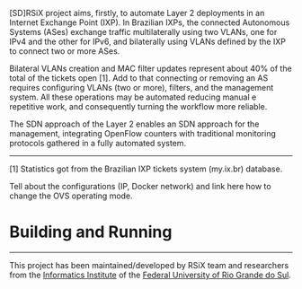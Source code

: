 [SD]RSiX project aims, firstly, to automate Layer 2 deployments in an Internet Exchange Point (IXP). In Brazilian IXPs, the connected Autonomous Systems (ASes) exchange traffic multilaterally using two VLANs, one for IPv4 and the other for IPv6, and bilaterally using VLANs defined by the IXP to connect two or more ASes.

Bilateral VLANs creation and MAC filter updates represent about 40% of the total of the tickets open [1]. Add to that connecting or removing an AS requires configuring VLANs (two or more), filters, and the management system. All these operations may be automated reducing manual e repetitive work, and consequently turning the workflow more reliable.

The SDN approach of the Layer 2 enables an SDN approach for the management, integrating OpenFlow counters with traditional monitoring protocols gathered in a fully automated system.

_____________________________________________

[1] Statistics got from the Brazilian IXP tickets system (my.ix.br) database.

Tell about the configurations (IP, Docker network) and link here how to change the OVS operating mode.

# Building and Running

----------------------

This project has been maintained/developed by RSiX team and researchers from the [Informatics Institute](http://www.inf.ufrgs.br/site/) of the [Federal University of Rio Grande do Sul](http://www.ufrgs.br/english/home).
